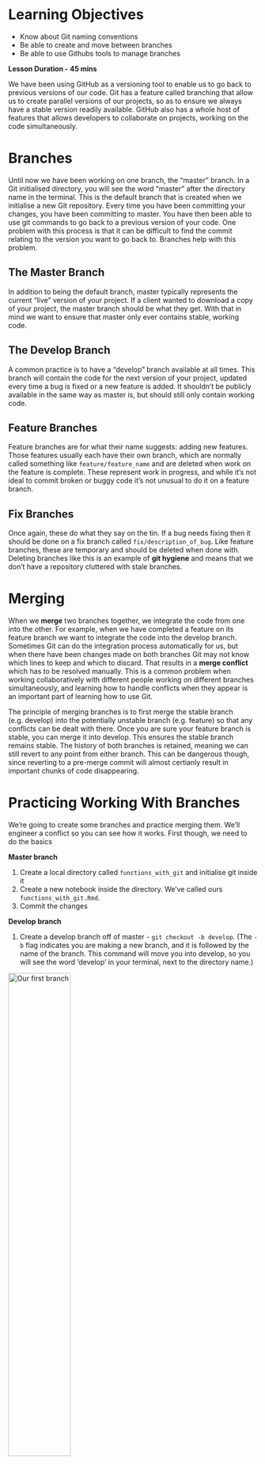 Learning Objectives
===================

-   Know about Git naming conventions
-   Be able to create and move between branches
-   Be able to use Githubs tools to manage branches

**Lesson Duration - 45 mins**

We have been using GitHub as a versioning tool to enable us to go back
to previous versions of our code. Git has a feature called branching
that allow us to create parallel versions of our projects, so as to
ensure we always have a stable version readily available. GitHub also
has a whole host of features that allows developers to collaborate on
projects, working on the code simultaneously.

Branches
========

Until now we have been working on one branch, the “master” branch. In a
Git initialised directory, you will see the word “master” after the
directory name in the terminal. This is the default branch that is
created when we initialise a new Git repository. Every time you have
been committing your changes, you have been committing to master. You
have then been able to use git commands to go back to a previous version
of your code. One problem with this process is that it can be difficult
to find the commit relating to the version you want to go back to.
Branches help with this problem.

The Master Branch
-----------------

In addition to being the default branch, master typically represents the
current “live” version of your project. If a client wanted to download a
copy of your project, the master branch should be what they get. With
that in mind we want to ensure that master only ever contains stable,
working code.

The Develop Branch
------------------

A common practice is to have a “develop” branch available at all times.
This branch will contain the code for the next version of your project,
updated every time a bug is fixed or a new feature is added. It
shouldn’t be publicly available in the same way as master is, but should
still only contain working code.

Feature Branches
----------------

Feature branches are for what their name suggests: adding new features.
Those features usually each have their own branch, which are normally
called something like `feature/feature_name` and are deleted when work
on the feature is complete. These represent work in progress, and while
it’s not ideal to commit broken or buggy code it’s not unusual to do it
on a feature branch.

Fix Branches
------------

Once again, these do what they say on the tin. If a bug needs fixing
then it should be done on a fix branch called `fix/description_of_bug`.
Like feature branches, these are temporary and should be deleted when
done with. Deleting branches like this is an example of **git hygiene**
and means that we don’t have a repository cluttered with stale branches.

Merging
=======

When we **merge** two branches together, we integrate the code from one
into the other. For example, when we have completed a feature on its
feature branch we want to integrate the code into the develop branch.
Sometimes Git can do the integration process automatically for us, but
when there have been changes made on both branches Git may not know
which lines to keep and which to discard. That results in a **merge
conflict** which has to be resolved manually. This is a common problem
when working collaboratively with different people working on different
branches simultaneously, and learning how to handle conflicts when they
appear is an important part of learning how to use Git.

The principle of merging branches is to first merge the stable branch
(e.g. develop) into the potentially unstable branch (e.g. feature) so
that any conflicts can be dealt with there. Once you are sure your
feature branch is stable, you can merge it into develop. This ensures
the stable branch remains stable. The history of both branches is
retained, meaning we can still revert to any point from either branch.
This can be dangerous though, since reverting to a pre-merge commit will
almost certianly result in important chunks of code disappearing.

Practicing Working With Branches
================================

We’re going to create some branches and practice merging them. We’ll
engineer a conflict so you can see how it works. First though, we need
to do the basics

**Master branch**

1.  Create a local directory called `functions_with_git` and initialise
    git inside it
2.  Create a new notebook inside the directory. We’ve called ours
    `functions_with_git.Rmd`.
3.  Commit the changes

**Develop branch**

1.  Create a develop branch off of master - `git checkout -b develop`.
    (The `-b` flag indicates you are making a new branch, and it is
    followed by the name of the branch. This command will move you into
    develop, so you will see the word ‘develop’ in your terminal, next
    to the directory name.)

<img src="images/create_develop.png" alt="Our first branch" width="50%" />
<p class="caption">
Our first branch
</p>

1.  Add the following to `functions_with_git.Rmd`:

``` r
number1 <- 1
number2 <- 2
number3 <- 3
```

<img src="images/first_numbers.png" alt="Starting the file" width="50%" />
<p class="caption">
Starting the file
</p>

1.  Add and commit your changes. These changes have **only** been
    committed on the develop branch – the master branch has not been
    affected.

When you move between branches, RStudio will automatically update to
display the state of the current branch. If you now switch to master,
the changes you have just made will not be displayed in the editor. Then
when moving back to develop, they will appear again.

**Feature branch**

We want to work on a new feature, but we don’t want to do it on develop
where our changes might break something. We’re going to make another
branch to work on it safely.

1.  Create a new new feature branch -
    `git checkout -b feature/more_numbers` - notice we are branching off
    of the develop branch, so our new branch will be the same as
    develop.

<img src="images/create_feature.png" alt="Another branch" width="50%" />
<p class="caption">
Another branch
</p>

1.  Add some more numbers:

``` r
number4 <- 4
number5 <- 5
```

<img src="images/more_numbers.png" alt="More numbers" width="50%" />
<p class="caption">
More numbers
</p>

1.  Add and commit the changes

**Merging**

Now that our feature is complete we can add it to our develop branch.

1.  We want to make sure our change won’t cause any problems before we
    add it to develop, so we first check on our feature branch. While
    still on the feature branch we merge develop into it using
    `git merge develop`.
2.  At this point you should see a message saying “already up to date”.
    That’s because there haven’t been any changes to develop since we
    branched off it, but we still needed to make sure!

<img src="images/merge_up_to_date.png" alt="Up to date!" width="50%" />
<p class="caption">
Up to date!
</p>

1.  Switch back to the develop branch with `git checkout develop`
2.  Merge our feature branch in with `git merge feature/more_numbers`.
    You should see a message like the one below showing that your merge
    has “fast-forwarded” the develop branch.

<img src="images/merge_first_feature.png" alt="Success!" width="50%" />
<p class="caption">
Success!
</p>

**This is a bit more theoretical, and not essential to understand!**

<h2>
Types of Merging
</h2>

Git handles merges in different ways, depending on what’s happened to
the files it’s working with. Each commit is time-stamped and this
information is used in figuring out how to process a merge.

The most common (and easiest to work with) is the **fast-forward**. This
happens in situations like ours above where we merge a branch into
another which has had no new commits since the branch was created from
it. In our example we committed to develop, created our branch, worked
on it and then merged it back in, but *didn’t do anything on develop
between creating and merging*. Git knows that all of the commits made on
the branch are newer than anything on develop, so merging
*fast-forwards* develop to include the newer commits. This is also what
happens every time you `git pull` your classnotes, since you’re not
committing anything locally while the instructors are frequently making
changes.

The second type of merge you may see is the **recursive** merge. We
would have seen a recursive merge earlier if we had made a commit on
develop between creating and merging the branch, *assuming the commits
didn’t affect the same lines of code*. Git is able to look at the
timestamps of the commits, figure out which order changes were made in
and reconstruct how the files should look. If commits *do* affect the
same lines we get a merge conflict, which we’ll look at next.

1.  Delete your feature branch with
    `git branch -d feature/more_numbers`. Tidying up in this way helps
    keep our code manageable, but **be careful**! Just like certain
    other CLI commands (I’m looking at you, `rm -rf`) it’s possible to
    do some serious damage here, like accidentally deleting your master
    branch.

<img src="images/delete_first_feature.png" alt="Our branch has gone..." width="50%" />
<p class="caption">
Our branch has gone…
</p>

**Merging with Conflicts**

So far we haven’t had any issues with branching and merging, so you may
be wondering why we’re bothering? Up to this point we haven’t given an
accurate representation of what working with Git is like. Out in the
real world it’s likely that there will be more than one person working
on a project, each with their own branch(es). Let’s manufacture a
situation where two people’s work might conflict.

1.  Ensure you’re on the develop branch - `git checkout develop`
2.  We’re going to add some functions so that we can do something a bit
    more interesting with our numbers. Create a branch to let us total
    them up with `git checkout -b feature/sum`
3.  In RStudio add the `sum()` function, passing it our numbers

<img src="images/add_sum_function.png" alt="Getting the total" width="50%" />
<p class="caption">
Getting the total
</p>

1.  Commit your changes
2.  Switch back to the develop branch so we can make another branch –
    **don’t merge yet**
3.  We’ve decided that adding stuff up is a bit boring, let’s find the
    product instead. Make a branch called `feature/product`
4.  Replace `sum()` with `prod()`, then commit your changes

<img src="images/add_prod_function.png" alt="Getting the product instead" width="50%" />
<p class="caption">
Getting the product instead
</p>

1.  Merge your `feature/product` branch in the same way as you did with
    your previous branch. You shouldn’t encounter any problems. Remember
    to delete the branch!

<img src="images/merge_product.png" alt="Successful merging" width="50%" />
<p class="caption">
Successful merging
</p>

1.  Now switch back to `feature/sum`
2.  Merge develop into your branch. Having problems?

<img src="images/merge_conflict.png" alt="Uh oh..." width="50%" />
<p class="caption">
Uh oh…
</p>

We’ve had our first **merge conflict**. This has come about because Git
doesn’t know which version of the code to use, since they have come from
different branches. Note that this is only a problem because we’ve
touched the same line; if all `feature/product` had done was add new
code we wouldn’t have a problem.

1.  We now have to decide which version we want to use. If you switch
    back to RStudio you’ll see some interesting new additions to the
    code:

<img src="images/rstudio_conflict.png" alt="RStudio isn't too happy" width="50%" />
<p class="caption">
RStudio isn’t too happy
</p>

The most obvious issue is that all of our code is now present, but we’ve
also got some stuff we didn’t write. The two lines beginning with angle
brackets (`<` and `>`) denote the start and end respectively of the
parts of the file which are causing the conflict. The line with the
equals symbols (`=`) shows where one version ends and the other starts.

You’ll also see the words `HEAD` and `develop` after the brackets: those
indicate which branch each bit of code has come from. `HEAD` is the
branch your are **currently on**, in this case `feature/sum`. The other
indicates the thing we are trying to merge in, which is our `develop`
branch here. This will usually be the name of a branch, but may also be
a commit number.

To decide which bit we want to keep we need to manually edit the file to
remove the unwanted code. We don’t have to completely remove one block
or the other; in fact, it’s quite common to keep parts of each block.
The important bits to remove are the added symbols though: leaving them
in will cause errors, assuming Git even let’s you try to commit it. Note
that it’s important to test your code to make sure you didn’t
accidentally break something!

This is actually a fairly clunky way of doing things. There are some
programs, such as the text editor Atom which is installed on your
laptops, which have tools built in to manage conflict resolution.

1.  Commit the merged changes. Typically these commits have a message
    like “fix merge conflicts”.
2.  Switch to develop and merge our fix branch.

<img src="images/resolved_conflict.png" alt="Fixed!" width="50%" />
<p class="caption">
Fixed!
</p>

1.  Repeat the process to merge develop into master.

Now our file is ready to be released to the world!

Note that we don’t delete the develop branch when we merge it into
master. That’s because we’ll still need it when we start work on the
next version.

The process of merging and handling conflicts can also be done on
Github, so long as the branches involved have all been pushed to the
remote repository. Many people prefer working in this way as there are
tools available to request reviews from collaborators, make references
to logged issues and provide better documentation. See the link below
for more information.

Keeping track of where all the branches have come from and gone to can
be quite confusing, but Github has a tool available to help in the form
of the **network graph**. It shows all the branches and highlights at
which point they were created and merged, and can be hovered over to
show branch names and commit messages.

<img src="images/network.png" alt="Network graph for the course notes" width="100%" />
<p class="caption">
Network graph for the course notes
</p>

Conclusion
==========

You have now followed a work-flow that enabled you to simultaneously
have multiple people working on the same project using branches,
ensuring that you always have two stable versions of the code (on the
master and develop) branch. This means that at any point in time during
development you always have a working application.

Additional Resources
====================

-   [Merging on Github using pull
    requests](https://help.github.com/en/articles/about-pull-requests)
